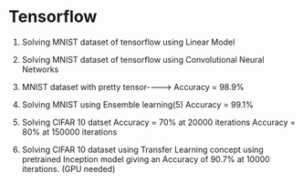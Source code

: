 # Tensorflow
1. Solving MNIST dataset of tensorflow using Linear Model

2. Solving MNIST dataset of tensorflow using Convolutional Neural Networks

3. MNIST dataset with pretty tensor----> Accuracy = 98.9%

4. Solving MNIST using Ensemble learning(5) Accuracy = 99.1%

5. Solving CIFAR 10 datset  Accuracy = 70% at 20000 iterations Accuracy = 80% at 150000 iterations

6. Solving CIFAR 10 dataset using Transfer Learning concept using pretrained Inception model
giving an Accuracy of 90.7% at 10000 iterations. (GPU needed)
